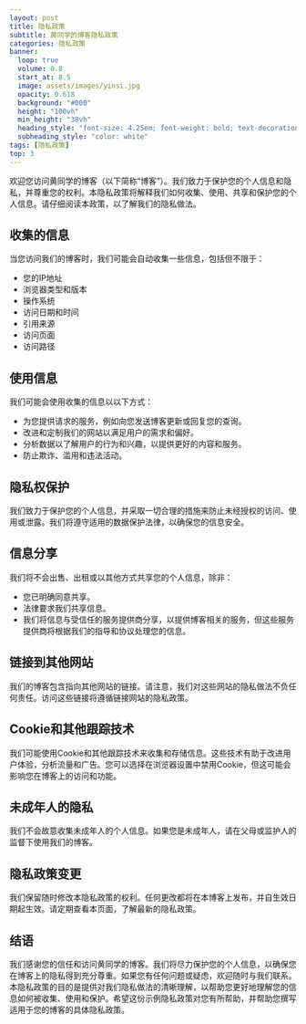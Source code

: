 ```yaml
---
layout: post
title: 隐私政策
subtitle: 黄同学的博客隐私政策
categories: 隐私政策
banner:
  loop: true
  volume: 0.8
  start_at: 8.5
  image: assets/images/yinsi.jpg
  opacity: 0.618
  background: "#000"
  height: "100vh"
  min_height: "38vh"
  heading_style: "font-size: 4.25em; font-weight: bold; text-decoration: underline"
  subheading_style: "color: white"
tags: [隐私政策]
top: 3
---
```


欢迎您访问黄同学的博客（以下简称“博客”）。我们致力于保护您的个人信息和隐私，并尊重您的权利。本隐私政策将解释我们如何收集、使用、共享和保护您的个人信息。请仔细阅读本政策，以了解我们的隐私做法。
## 收集的信息
当您访问我们的博客时，我们可能会自动收集一些信息，包括但不限于：
- 您的IP地址
- 浏览器类型和版本
- 操作系统
- 访问日期和时间
- 引用来源
- 访问页面
- 访问路径

## 使用信息
我们可能会使用收集的信息以以下方式：
- 为您提供请求的服务，例如向您发送博客更新或回复您的查询。
- 改进和定制我们的网站以满足用户的需求和偏好。
- 分析数据以了解用户的行为和兴趣，以提供更好的内容和服务。
- 防止欺诈、滥用和违法活动。

## 隐私权保护
我们致力于保护您的个人信息，并采取一切合理的措施来防止未经授权的访问、使用或泄露。我们将遵守适用的数据保护法律，以确保您的信息安全。
## 信息分享
我们将不会出售、出租或以其他方式共享您的个人信息，除非：
- 您已明确同意共享。
- 法律要求我们共享信息。
- 我们将信息与受信任的服务提供商分享，以提供博客相关的服务，但这些服务提供商将根据我们的指导和协议处理您的信息。

## 链接到其他网站
我们的博客包含指向其他网站的链接。请注意，我们对这些网站的隐私做法不负任何责任。访问这些链接将遵循链接网站的隐私政策。
## Cookie和其他跟踪技术
我们可能使用Cookie和其他跟踪技术来收集和存储信息。这些技术有助于改进用户体验，分析流量和广告。您可以选择在浏览器设置中禁用Cookie，但这可能会影响您在博客上的访问和功能。
## 未成年人的隐私
我们不会故意收集未成年人的个人信息。如果您是未成年人，请在父母或监护人的监督下使用我们的博客。
## 隐私政策变更
我们保留随时修改本隐私政策的权利。任何更改都将在本博客上发布，并自生效日期起生效。请定期查看本页面，了解最新的隐私政策。
## 结语
我们感谢您的信任和访问黄同学的博客。我们将尽力保护您的个人信息，以确保您在博客上的隐私得到充分尊重。如果您有任何问题或疑虑，欢迎随时与我们联系。
本隐私政策的目的是提供对我们隐私做法的清晰理解，以帮助您更好地理解您的信息如何被收集、使用和保护。希望这份示例隐私政策对您有所帮助，并帮助您撰写适用于您的博客的具体隐私政策。

<script src="https://giscus.app/client.js"
        data-repo="Github-Huangshaoqi/Github-Huangshaoqi.github.io"
        data-repo-id="R_kgDOKmhZkg"
        data-category="Announcements"
        data-category-id="DIC_kwDOKmhZks4Caohl"
        data-mapping="pathname"
        data-strict="0"
        data-reactions-enabled="1"
        data-emit-metadata="0"
        data-input-position="bottom"
        data-theme="preferred_color_scheme"
        data-lang="zh-CN"
        crossorigin="anonymous"
        async>
</script>
